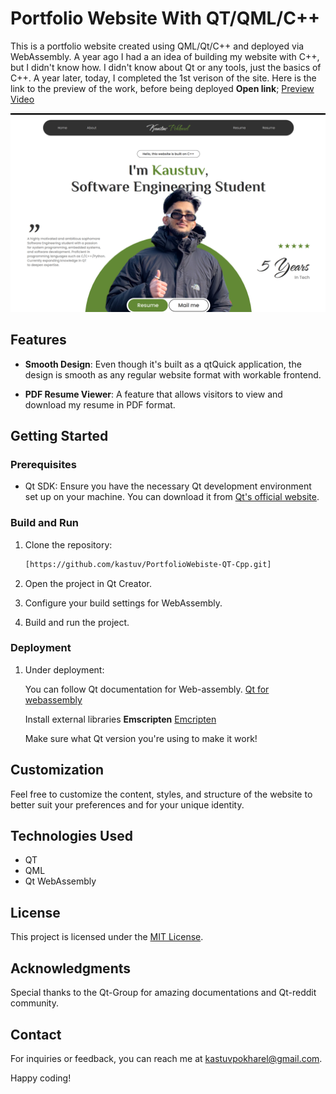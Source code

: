 

# Portfolio Website With QT/QML/C++

This is a portfolio website created using QML/Qt/C++ and deployed via WebAssembly. 
A year ago I had a an idea of building my website with C++, but I didn't know how. I didn't know about Qt or any tools, just the basics of C++. A year later, today,
I completed the 1st verison of the site. 
Here is the link to the preview of the work, before being deployed **Open link**;
[Preview Video](https://youtu.be/EECYd3PjoiY?si=uSPz2bWv6t5ewT-v)

![](screenshots_UI_QML\1.png)


## Features

- **Smooth Design**: Even though it's built as a qtQuick application, the design is smooth as any regular website format with workable frontend.

- **PDF Resume Viewer**: A feature that allows visitors to view and download my resume in PDF format.


## Getting Started

### Prerequisites

- Qt SDK: Ensure you have the necessary Qt development environment set up on your machine. You can download it from [Qt's official website](https://www.qt.io/download).
  
### Build and Run

1. Clone the repository:

    ```bash
    [https://github.com/kastuv/PortfolioWebiste-QT-Cpp.git]
    ```

2. Open the project in Qt Creator.

3. Configure your build settings for WebAssembly.

4. Build and run the project.

### Deployment
 1. Under deployment:


    You can follow Qt documentation for Web-assembly.
    [Qt for webassembly](https://doc.qt.io/qt-6/wasm.html)
    
    Install external libraries **Emscripten**
    [Emcripten](https://emscripten.org/docs/getting_started/downloads.html)

    Make sure what Qt version you're using to make it work!

## Customization

Feel free to customize the content, styles, and structure of the website to better suit your preferences and for your unique identity.

## Technologies Used

- QT
- QML
- Qt WebAssembly

## License

This project is licensed under the [MIT License](LICENSE.md).

## Acknowledgments

Special thanks to the Qt-Group for amazing documentations and Qt-reddit community.

## Contact

For inquiries or feedback, you can reach me at kastuvpokharel@gmail.com.

Happy coding!
